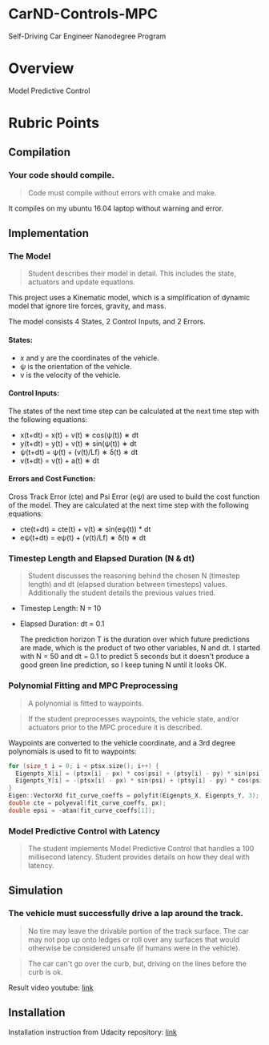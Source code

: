 # CarND-Controls-MPC
Self-Driving Car Engineer Nanodegree Program

# Overview
Model Predictive Control

# Rubric Points

## Compilation

### Your code should compile.
> Code must compile without errors with cmake and make.

It compiles on my ubuntu 16.04 laptop without warning and error.

## Implementation

### The Model
> Student describes their model in detail. This includes the state, actuators and update equations.

This project uses a Kinematic model, which is a simplification of dynamic model that ignore tire forces, gravity, and mass.

The model consists 4 States, 2 Control Inputs, and 2 Errors.

#### States:
* x and y are the coordinates of the vehicle. <br>
* ψ is the orientation of the vehicle. <br>
* v is the velocity of the vehicle. <br>

#### Control Inputs:
The states of the next time step can be calculated at the next time step with the following equations:
* x(t+dt) = x(t) + v(t) ∗ cos(ψ(t)) ∗ dt
* y(t+dt) = y(t) + v(t) ∗ sin(ψ(t)) ∗ dt
* ψ(t+dt) = ψ(t) + (v(t)/Lf) ∗ δ(t) ∗ dt
* v(t+dt) = v(t) + a(t) ∗ dt

#### Errors and Cost Function:
Cross Track Error (cte) and Psi Error (eψ) are used to build the cost function of the model. They are calculated at the next time step with the following equations:
* cte(t+dt) = cte(t) + v(t) ∗ sin(eψ(t)) * dt
* eψ(t+dt) = eψ(t) + (v(t)/Lf) ∗ δ(t) ∗ dt


### Timestep Length and Elapsed Duration (N & dt)
> Student discusses the reasoning behind the chosen N (timestep length) and dt (elapsed duration between timesteps) values. Additionally the student details the previous values tried.

* Timestep Length: N = 10
* Elapsed Duration: dt = 0.1

  The prediction horizon T is the duration over which future predictions are made, which is the product of two other variables, N and dt. I started with N = 50 and dt = 0.1 to predict 5 seconds but it doesn't produce a good green line prediction, so I keep tuning N until it looks OK.


### Polynomial Fitting and MPC Preprocessing
> A polynomial is fitted to waypoints.

> If the student preprocesses waypoints, the vehicle state, and/or actuators prior to the MPC procedure it is described.

Waypoints are converted to the vehicle coordinate, and a 3rd degree polynomials is used to fit to waypoints:
```cpp
for (size_t i = 0; i < ptsx.size(); i++) {
  Eigenpts_X[i] = (ptsx[i] - px) * cos(psi) + (ptsy[i] - py) * sin(psi);
  Eigenpts_Y[i] = -(ptsx[i] - px) * sin(psi) + (ptsy[i] - py) * cos(psi);
}
Eigen::VectorXd fit_curve_coeffs = polyfit(Eigenpts_X, Eigenpts_Y, 3);
double cte = polyeval(fit_curve_coeffs, px);
double epsi = -atan(fit_curve_coeffs[1]);
```

### Model Predictive Control with Latency
> The student implements Model Predictive Control that handles a 100 millisecond latency. Student provides details on how they deal with latency.



## Simulation

### The vehicle must successfully drive a lap around the track.
> No tire may leave the drivable portion of the track surface. The car may not pop up onto ledges or roll over any surfaces that would otherwise be considered unsafe (if humans were in the vehicle).

> The car can't go over the curb, but, driving on the lines before the curb is ok.

Result video youtube: [link](https://youtu.be/vuNA2bOWKP0)


## Installation
Installation instruction from Udacity repository: [link](https://github.com/udacity/CarND-MPC-Project/blob/master/README.md)
